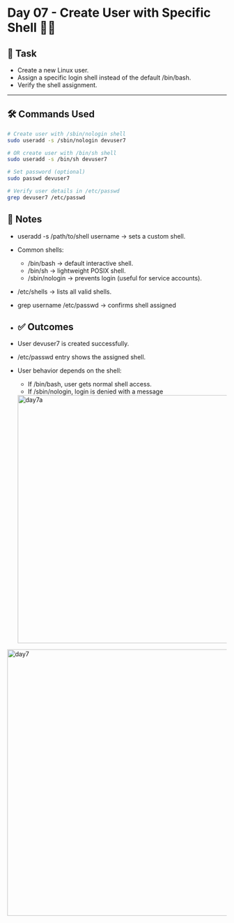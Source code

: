 
# Day 07 - Create User with Specific Shell 🐚👤

## 📌 Task
- Create a new Linux user.
- Assign a specific login shell instead of the default /bin/bash.
- Verify the shell assignment.  

---

## 🛠️ Commands Used

```bash
# Create user with /sbin/nologin shell
sudo useradd -s /sbin/nologin devuser7

# OR create user with /bin/sh shell
sudo useradd -s /bin/sh devuser7

# Set password (optional)
sudo passwd devuser7

# Verify user details in /etc/passwd
grep devuser7 /etc/passwd

```

## 📝 Notes
- useradd -s /path/to/shell username → sets a custom shell.
- Common shells:
   - /bin/bash → default interactive shell.
   - /bin/sh → lightweight POSIX shell.
   - /sbin/nologin → prevents login (useful for service accounts).
- /etc/shells → lists all valid shells.
- grep username /etc/passwd → confirms shell assigned

- ## ✅ Outcomes
- User devuser7 is created successfully.
- /etc/passwd entry shows the assigned shell.
- User behavior depends on the shell:
   - If /bin/bash, user gets normal shell access.
   - If /sbin/nologin, login is denied with a message
  <img width="1232" height="569" alt="day7a" src="https://github.com/user-attachments/assets/c5c99b48-4d9e-4359-a642-043075ebde45" />
<img width="1310" height="611" alt="day7" src="https://github.com/user-attachments/assets/b030a7ec-22ef-4548-9f38-334597b29bff" />

